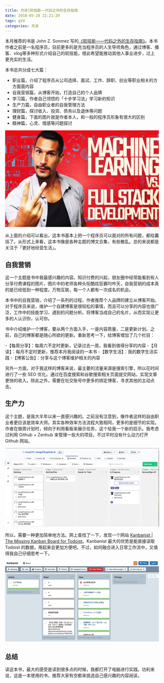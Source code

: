 ```yaml
---
title: 月读|软技能——代码之外的生存指南
date: 2018-05-28 22:21:29
tags: gtd
categories: 月读
---
```


本月推荐的书是 John Z. Sonmez 写的[《软技能——代码之外的生存指南》](https://book.douban.com/subject/26835090/)。本书作者之前是一名程序员，目前更多的是充当程序员的人生导师角色，通过博客、播客、vlog等多种形式介绍自己的软技能，借此希望能推动其他人事业进步，过上更充实的生活。

本书总共分成七大篇：

- 职业篇，介绍了程序员从公司选择、面试、工作、辞职、创业等职业相关的方方面面内容
- 自我营销篇，从博客开始，打造自己的个人品牌
- 学习篇，作者自己领悟的「十步学习法」学习新的知识
- 生产力篇，自由职业者的自我管理方法
- 理财篇，探讨收入、投资、债务以及退休等问题
- 健身篇，下面的图片就是作者本人，和一般的程序员形象有很大的区别
- 精神篇，心灵、情感等问题探讨

![作者博客](/file/15275002437247.jpg)

从上面的介绍可以看出，这本书基本上把一个程序员可以面对的所有问题，都给囊括了。从形式上来看，这本书像是各种主题的博文合集，有些散乱。总的来说都是关注于「更好地经营生活」。

## 自我营销

这一个主题是书中我最感兴趣的内容。知识付费的兴起，朋友圈中经常能看到有人分享付费课程的图片，图片中的老师各种头衔酷炫狂霸叼咋天，自我营销的成本真的是已经低到一种程度。万物互联，每一个人都有一次成名的机会。

本书中的自我营销，介绍了一系列的过程，作者推荐个人品牌的建立从博客开始。对于程序员来说，维护一个自建博客是很轻松的事情，而且可以分享的内容也很广泛，工作中的技能学习、遇到的问题分析。将博客当成自己的名片，从而实现让更多的人认识你，认可你。

书中介绍维护一个博客，要从两个方面入手，一是内容质量，二是更新计划。之前，自己的博客都是随心所欲的更新。重新思考一下，给博客增加了几个栏目：

-【每周分享】：每周六不定时更新，记录过去一周，我看到值得分享的内容
-【月读】：每月不定时更新，推荐本月我阅读的一本书
-【数字生活】：我的数字生活实践
-【博客公告】：分享与这个博客维护相关的内容

另外一方面，对于我这样的博客来说，最主要的流量来源是搜索引擎，所以花时间进行了一些 SEO 优化。通过在百度搜索和谷歌搜索相关页面提交网站，实现文章更快的收入。除此之外，需要在社交账号中更多的绑定博客，寻求其他的主动点击。

## 生产力

这个主题，是我大半年以来一直感兴趣的。之前没有注意到，像作者这样的自由职业者更应该是效率大师。其实各种效率方法流程大致相同，更多的是细节的实现。作者在做周计划时，倾向于利用看板来展示任务，这个给我一个新的启示。我考虑过利用 Github + Zenhub 来管理一些大的项目，不过平时没有什么动力打开 Github 网站。

![Github Issues](/file/15275062870334.jpg)

所以，需要一种更加简单地方法。网上查找了一下，发现一个网站 [Kanbanist | The Missing Kanban Board for Todoist](https://kanban.ist)。Kanbanist 最大的优势是能直接读取 Todoist 的数据，用起来会更加方便吧。不过，如何融合进入日常工作流中，又值得我自己仔细思考一下。

![Kanbanist](/file/15275066078950.jpg)

## 总结

读这本书，最大的感受是读到很多点的时候，我都打开了电脑进行实践。功利来说，这是一本使用的书，推荐大家有空都来挑选自己感兴趣的内容阅读。


